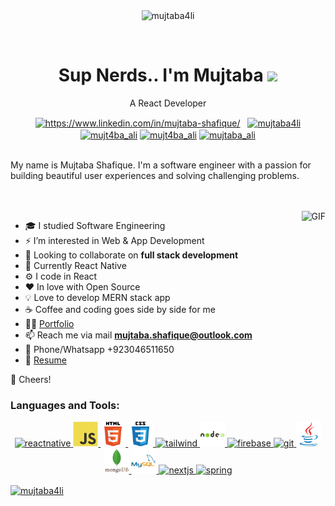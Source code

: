 <p align="center"><img align="center" src="https://media0.giphy.com/media/CcwLAV11cALh3OuEJ5/giphy.gif?cid=ecf05e47smrczov1mdgwlsn80gf8up6dgma2m3vhzrc2yqzv&rid=giphy.gif&ct=g" alt="mujtaba4li" /></p>
<br>
<div class="hero-text">
  <h1 align="center"> Sup Nerds.. I'm Mujtaba <img src="https://media.giphy.com/media/hvRJCLFzcasrR4ia7z/giphy.gif" width="25px"></h1>
  <p align="center"> A React Developer </p>
 <p align="center">
<a href="https://linkedin.com/in/https://www.linkedin.com/in/mujtaba-shafique/" target="blank"><img align="center" src="https://raw.githubusercontent.com/trinwin/trinwin/master/icons/linkedin.png?raw=true" alt="https://www.linkedin.com/in/mujtaba-shafique/" height="30" width="40" /></a>&nbsp;&nbsp;
<a href="https://dev.to/mujtaba4li" target="blank"><img align="center" src="https://raw.githubusercontent.com/rahuldkjain/github-profile-readme-generator/master/src/images/icons/Social/devto.svg" alt="mujtaba4li" height="30" width="40" /></a>
<a href="https://instagram.com/mujtaba.alix_" target="blank"><img align="center" src="https://raw.githubusercontent.com/rahuldkjain/github-profile-readme-generator/master/src/images/icons/Social/instagram.svg" alt="mujt4ba_ali" height="30" width="40" /></a>
<a href="https://twitter.com/mujtaba4li" target="blank"><img align="center" src="https://raw.githubusercontent.com/rahuldkjain/github-profile-readme-generator/master/src/images/icons/Social/twitter.svg" alt="mujt4ba_ali" height="30" width="40" /></a>
<a href="https://www.leetcode.com/mujtaba4li" target="blank"><img align="center" src="https://raw.githubusercontent.com/rahuldkjain/github-profile-readme-generator/master/src/images/icons/Social/leet-code.svg" alt="mujtaba_ali" height="30" width="40" /></a>
</p>
</div>

<!-- <p align="left"> <img src="https://komarev.com/ghpvc/?username=mujtaba4li&label=Profile%20views&color=0e75b6&style=flat" alt="mujtaba4li" /> </p> -->

<br>
My name is Mujtaba Shafique. I'm a software engineer with a passion for building beautiful user experiences and solving challenging problems.

<br><br>
<img align="right" alt="GIF" src="https://i.pinimg.com/originals/e4/26/70/e426702edf874b181aced1e2fa5c6cde.gif" />

- 🎓 I studied Software Engineering
- ⚡ I’m interested in Web & App Development
- 👯 Looking to collaborate on **full stack development**
- 🌱 Currently React Native
- ⚙️ I code in React
- ❤️ In love with Open Source
- 💡 Love to develop MERN stack app
- ☕️ Coffee and coding goes side by side for me
- 👨‍💻 [Portfolio](https://mujtaba-ali.vercel.app/#portfolio)
- 📫 Reach me via mail **mujtaba.shafique@outlook.com**
- 📱  Phone/Whatsapp +923046511650
- 📝 [Resume](https://mujtaba-ali.vercel.app/static/media/Mujtaba_Shafique.b7d0afc86bff16a107f6.pdf)

🥂 Cheers!

<h3 align="left">Languages and Tools:</h3>
<p align="center"> 
<a href="https://reactjs.org/" target="_blank" rel="noreferrer"> <img src="https://reactnative.dev/img/header_logo.svg" alt="reactnative" width="40" height="40"/> </a><a href="https://developer.mozilla.org/en-US/docs/Web/JavaScript" target="_blank" rel="noreferrer"> <img src="https://raw.githubusercontent.com/devicons/devicon/master/icons/javascript/javascript-original.svg" alt="javascript" width="40" height="40"/> </a><a href="https://www.w3.org/html/" target="_blank" rel="noreferrer"> <img src="https://raw.githubusercontent.com/devicons/devicon/master/icons/html5/html5-original-wordmark.svg" alt="html5" width="40" height="40"/> </a><a href="https://www.w3schools.com/css/" target="_blank" rel="noreferrer"> <img src="https://raw.githubusercontent.com/devicons/devicon/master/icons/css3/css3-original-wordmark.svg" alt="css3" width="40" height="40"/> </a> <a href="https://tailwindcss.com/" target="_blank" rel="noreferrer"> <img src="https://www.vectorlogo.zone/logos/tailwindcss/tailwindcss-icon.svg" alt="tailwind" width="40" height="40"/> </a>  <a href="https://nodejs.org" target="_blank" rel="noreferrer"> <img src="https://raw.githubusercontent.com/devicons/devicon/master/icons/nodejs/nodejs-original-wordmark.svg" alt="nodejs" width="40" height="40"/> </a>  <a href="https://firebase.google.com/" target="_blank" rel="noreferrer"> <img src="https://www.vectorlogo.zone/logos/firebase/firebase-icon.svg" alt="firebase" width="40" height="40"/> </a> <a href="https://git-scm.com/" target="_blank" rel="noreferrer"> <img src="https://www.vectorlogo.zone/logos/git-scm/git-scm-icon.svg" alt="git" width="40" height="40"/> </a>  <a href="https://www.java.com" target="_blank" rel="noreferrer"> <img src="https://raw.githubusercontent.com/devicons/devicon/master/icons/java/java-original.svg" alt="java" width="40" height="40"/> </a>  <a href="https://www.mongodb.com/" target="_blank" rel="noreferrer"> <img src="https://raw.githubusercontent.com/devicons/devicon/master/icons/mongodb/mongodb-original-wordmark.svg" alt="mongodb" width="40" height="40"/> </a> <a href="https://www.mysql.com/" target="_blank" rel="noreferrer"> <img src="https://raw.githubusercontent.com/devicons/devicon/master/icons/mysql/mysql-original-wordmark.svg" alt="mysql" width="40" height="40"/> </a> <a href="https://nextjs.org/" target="_blank" rel="noreferrer"> <img src="https://cdn.worldvectorlogo.com/logos/nextjs-2.svg" alt="nextjs" width="40" height="40"/> </a><a href="https://spring.io/" target="_blank" rel="noreferrer"> <img src="https://www.vectorlogo.zone/logos/springio/springio-icon.svg" alt="spring" width="40" height="40"/> 
  <p><img align="center" src="https://github-readme-streak-stats.herokuapp.com/?user=mujtaba4li&" alt="mujtaba4li" /></p>
  </a> </p>



